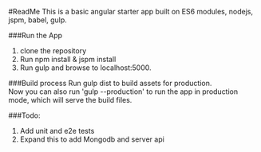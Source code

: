 #ReadMe
This is a basic angular starter app built on ES6 modules, nodejs, jspm, babel, gulp.

###Run the App
1. clone the repository
2. Run npm install & jspm install
3. Run gulp and browse to localhost:5000.

###Build process
Run gulp dist to build assets for production.  
Now you can also run 'gulp --production' to run the app in production mode, which will serve the build files. 


###Todo: 
1. Add unit and e2e tests
2. Expand this to add Mongodb and server api

